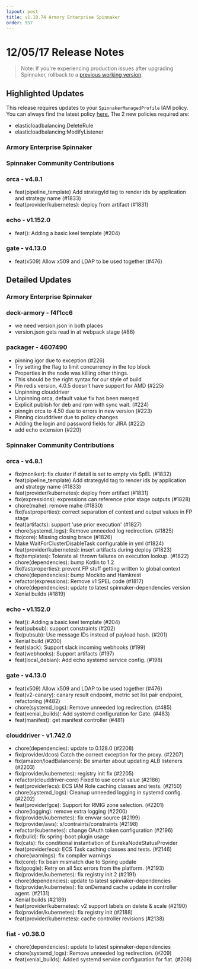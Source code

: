 ```yaml
---
layout: post
title: v1.10.74 Armory Enterprise Spinnaker
order: 957
---
```


# 12/05/17 Release Notes


> Note: If you're experiencing production issues after upgrading Spinnaker, rollback to a [previous working version](http://docs.armory.io/admin-guides/troubleshooting/#i-upgraded-spinnaker-and-it-is-no-longer-responding-how-do-i-rollback).

## Highlighted Updates

This release requires updates to your `SpinnakerManagedProfile` IAM policy.  You can always find the latest policy [here.](http://docs.armory.io/install-guide/adding_accounts/#assume-roles-in-iam)
The 2 new policies required are:

 - elasticloadbalancing:DeleteRule
 - elasticloadbalancing:ModifyListener

### Armory Enterprise Spinnaker

###  Spinnaker Community Contributions
### orca - v4.8.1
- feat(pipeline_template) Add strategyId tag to render ids by application and strategy name (#1833)
- feat(provider/kubernetes): deploy from artifact (#1831)

### echo - v1.152.0
- feat(): Adding a basic keel template (#204)

### gate - v4.13.0
 - feat(x509) Allow x509 and LDAP to be used together (#476)

## Detailed Updates
### Armory Enterprise Spinnaker
### deck-armory - f4f1cc6
 - we need version.json in both places
 - version.json gets read in at webpack stage (#86)

### packager - 4607490
 - pinning igor due to exception (#226)
 - Try setting the flag to limit concurrency in the top block
 - Properties in the node was killing other things.
 - This should be the right syntax for our style of build
 - Pin redis version, 4.0.5 doesn't have support for AMD (#225)
 - Unpinning clouddriver
 - Unpinning orca, default value fix has been merged
 - Explicit publish for deb and rpm with sync wait. (#224)
 - pinngin orca to 4.50 due to errors in new version (#223)
 - Pinning clouddriver due to policy changes
 - Adding the login and password fields for JIRA (#222)
 - add echo extension (#220)


###  Spinnaker Community Contributions
### orca - v4.8.1
 - fix(moniker): fix cluster if detail is set to empty via SpEL (#1832)
 - feat(pipeline_template) Add strategyId tag to render ids by application and strategy name (#1833)
 - feat(provider/kubernetes): deploy from artifact (#1831)
 - fix(expressions): expressions can reference prior stage outputs (#1828)
 - chore(mahe): remove mahe (#1830)
 - fix(fastproperties): correct separation of context and output values in FP stage
 - feat(artifacts): support 'use prior execution' (#1827)
 - chore(systemd_logs): Remove unneeded log redirection. (#1825)
 - fix(core): Missing closing brace (#1826)
 - Make WaitForClusterDisableTask configurable in yml (#1824)
 - feat(provider/kubernetes): insert artifacts during deploy (#1823)
 - fix(templates): Tolerate all thrown failures on execution lookup. (#1822)
 - chore(dependencies): bump Kotlin to 1.2
 - fix(fastproperties): prevent FP stuff getting written to global context
 - chore(dependencies): bump Mockito and Hamkrest
 - refactor(expressions): Remove v1 SPEL code (#1817)
 - chore(dependencies): update to latest spinnaker-dependencies version
 - Xenial builds (#1819)

### echo - v1.152.0
 - feat(): Adding a basic keel template (#204)
 - feat(pubsub): support constraints (#202)
 - fix(pubsub): Use message IDs instead of payload hash. (#201)
 - Xenial build (#200)
 - feat(slack): Support slack incoming webhooks (#199)
 - feat(webhooks): Support artifacts (#197)
 - feat(local_debian): Add echo systemd service config. (#198)

### gate - v4.13.0
 - feat(x509) Allow x509 and LDAP to be used together (#476)
 - feat(v2-canary): canary result endpoint, metric set list pair endpoint, refactoring (#482)
 - chore(systemd_logs): Remove unneeded log redirection. (#485)
 - feat(xenial_builds): Add systemd configuration for Gate. (#483)
 - feat(manifest): get manifest controller (#481)

### clouddriver - v1.742.0
 - chore(dependencies): update to 0.128.0 (#2208)
 - fix(provider/dcos) Catch the correct exception for the proxy. (#2207)
 - fix(amazon/loadBalancers): Be smarter about updating ALB listeners (#2203)
 - fix(provider/kubernetes): registry init fix (#2205)
 - refactor(clouddriver-core) Fixed to use const value (#2186)
 - feat(provider/ecs): ECS IAM Role caching classes and tests. (#2150)
 - chore(systemd_logs): Cleanup unneeded logging in systemd config. (#2202)
 - feat(provider/gce): Support for RMIG zone selection. (#2201)
 - chore(logging): remove extra logging (#2200)
 - fix(provider/kubernetes): fix envvar source (#2199)
 - fix(provider/aws): s/contraints/constraints (#2198)
 - refactor(kubernetes): change OAuth token configuration (#2196)
 - fix(build): fix spring-boot plugin usage
 - fix(cats): fix conditional instantiation of EurekaNodeStatusProvider
 - feat(provider/ecs): ECS Task caching classes and tests. (#2146)
 - chore(warnings): fix compiler warnings
 - fix(core): fix bean mismatch due to Spring update
 - fix(google): Retry on all 5xx errors from the platform. (#2193)
 - fix(provider/kubernetes): fix registry init 2 (#2191)
 - chore(dependencies): update to latest spinnaker-dependencies
 - fix(provider/kubernetes): fix onDemand cache update in controller agent. (#2131)
 - Xenial builds (#2189)
 - feat(provider/kubernetes): v2 support labels on delete & scale (#2190)
 - fix(provider/kubernetes): fix registry init (#2188)
 - feat(provider/kubernetes): cache controller revisions (#2138)

### fiat - v0.36.0
 - chore(dependencies): update to latest spinnaker-dependencies
 - chore(systemd_logs): Remove unneeded log redirection. (#209)
 - feat(xenial_builds): Added systemd service configuration for fiat. (#208)
